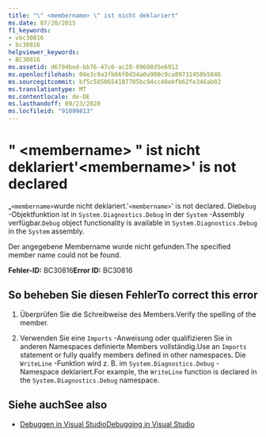 ```yaml
---
title: "\" <membername> \" ist nicht deklariert"
ms.date: 07/20/2015
f1_keywords:
- vbc30816
- bc30816
helpviewer_keywords:
- BC30816
ms.assetid: d6704bed-bb76-47c6-ac28-09608d5e6912
ms.openlocfilehash: 04e3c9a3fb66f0d34a0a900c9ca89731458b5846
ms.sourcegitcommit: bf5c5850654187705bc94cc40ebfb62fe346ab02
ms.translationtype: MT
ms.contentlocale: de-DE
ms.lasthandoff: 09/23/2020
ms.locfileid: "91099813"
---
```

# <a name="membername-is-not-declared"></a><span data-ttu-id="fdf10-102">" \<membername> " ist nicht deklariert</span><span class="sxs-lookup"><span data-stu-id="fdf10-102">'\<membername>' is not declared</span></span>

<span data-ttu-id="fdf10-103">„`<membername>`wurde nicht deklariert.</span><span class="sxs-lookup"><span data-stu-id="fdf10-103">'`<membername>`' is not declared.</span></span> <span data-ttu-id="fdf10-104">Die`Debug` -Objektfunktion ist in `System.Diagnostics.Debug` in der `System` -Assembly verfügbar.</span><span class="sxs-lookup"><span data-stu-id="fdf10-104">`Debug` object functionality is available in `System.Diagnostics.Debug` in the `System` assembly.</span></span>  
  
 <span data-ttu-id="fdf10-105">Der angegebene Membername wurde nicht gefunden.</span><span class="sxs-lookup"><span data-stu-id="fdf10-105">The specified member name could not be found.</span></span>  
  
 <span data-ttu-id="fdf10-106">**Fehler-ID:** BC30816</span><span class="sxs-lookup"><span data-stu-id="fdf10-106">**Error ID:** BC30816</span></span>  
  
## <a name="to-correct-this-error"></a><span data-ttu-id="fdf10-107">So beheben Sie diesen Fehler</span><span class="sxs-lookup"><span data-stu-id="fdf10-107">To correct this error</span></span>  
  
1. <span data-ttu-id="fdf10-108">Überprüfen Sie die Schreibweise des Members.</span><span class="sxs-lookup"><span data-stu-id="fdf10-108">Verify the spelling of the member.</span></span>  
  
2. <span data-ttu-id="fdf10-109">Verwenden Sie eine `Imports` -Anweisung oder qualifizieren Sie in anderen Namespaces definierte Members vollständig.</span><span class="sxs-lookup"><span data-stu-id="fdf10-109">Use an `Imports` statement or fully qualify members defined in other namespaces.</span></span> <span data-ttu-id="fdf10-110">Die `WriteLine` -Funktion wird z. B. im `System.Diagnostics.Debug` -Namespace deklariert.</span><span class="sxs-lookup"><span data-stu-id="fdf10-110">For example, the `WriteLine` function is declared in the `System.Diagnostics.Debug` namespace.</span></span>  
  
## <a name="see-also"></a><span data-ttu-id="fdf10-111">Siehe auch</span><span class="sxs-lookup"><span data-stu-id="fdf10-111">See also</span></span>

- [<span data-ttu-id="fdf10-112">Debuggen in Visual Studio</span><span class="sxs-lookup"><span data-stu-id="fdf10-112">Debugging in Visual Studio</span></span>](/visualstudio/debugger/debugger-feature-tour)
